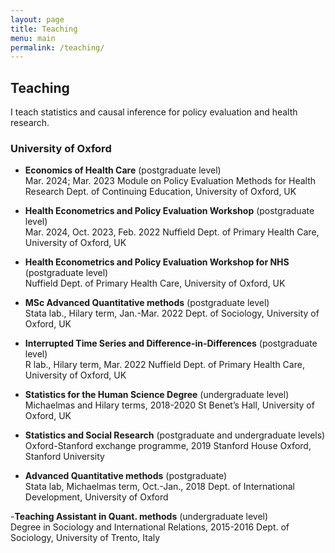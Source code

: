 ```yaml
---
layout: page
title: Teaching
menu: main
permalink: /teaching/
---
```


## Teaching

I teach statistics and causal inference for policy evaluation and health research. 

### University of Oxford
<p> </p>

- **Economics of Health Care** (postgraduate level) \
Mar. 2024; Mar. 2023 
Module on Policy Evaluation Methods for Health Research
Dept. of Continuing Education, University of Oxford, UK

- **Health Econometrics and Policy Evaluation Workshop** (postgraduate level) \
Mar. 2024, Oct. 2023, Feb. 2022
Nuffield Dept. of Primary Health Care, University of Oxford, UK

- **Health Econometrics and Policy Evaluation Workshop for NHS** (postgraduate level) \
Nuffield Dept. of Primary Health Care, University of Oxford, UK

- **MSc Advanced Quantitative methods** (postgraduate level) \
Stata lab., Hilary term, Jan.-Mar. 2022
Dept. of Sociology, University of Oxford, UK

- **Interrupted Time Series and Difference-in-Differences** (postgraduate level) \
R lab., Hilary term, Mar. 2022
Nuffield Dept. of Primary Health Care, University of Oxford, UK


- **Statistics for the Human Science Degree** (undergraduate level) 
Michaelmas and Hilary terms, 2018-2020
St Benet’s Hall, University of Oxford, UK

- **Statistics and Social Research** (postgraduate and undergraduate levels) \
Oxford-Stanford exchange programme, 2019
Stanford House Oxford, Stanford University

- **Advanced Quantitative methods** (postgraduate) \
Stata lab, Michaelmas term, Oct.-Jan., 2018
Dept. of International Development, University of Oxford

-**Teaching Assistant in Quant. methods** (undergraduate level) \
Degree in Sociology and International Relations, 2015-2016
Dept. of Sociology, University of Trento, Italy


